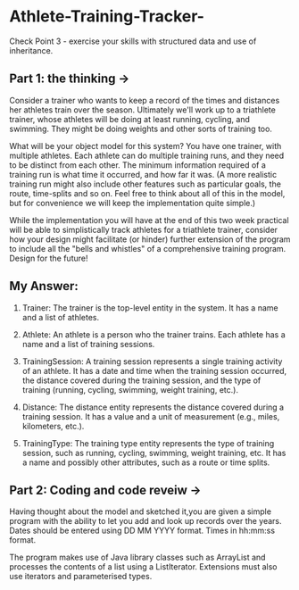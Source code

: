 # Athlete-Training-Tracker-
Check Point 3 - exercise your skills with structured data and use of inheritance.

Part 1: the thinking -> 
----
Consider a trainer who wants to keep a record of the times and distances her athletes train over the season.  Ultimately we'll work up to a triathlete trainer, whose athletes will be doing at least running, cycling, and swimming. They might be doing weights and other sorts of training too.

What will be your object model for this system? You have one trainer, with multiple athletes. Each athlete can do multiple training runs, and they need to be distinct from each other. The minimum information required of a training run is what time it occurred, and how far it was. (A more realistic training run might also include other features such as particular goals, the route, time-splits and so on. Feel free to think about all of this in the model, but for convenience we will keep the implementation quite simple.)

While the implementation you will have at the end of this two week practical will be able to simplistically track athletes for a triathlete trainer, consider how your design might facilitate (or hinder) further extension of the program to include all the "bells and whistles" of a comprehensive training program. Design for the future!

My Answer: 
---
1) Trainer: The trainer is the top-level entity in the system. It has a name and a list of athletes.

2) Athlete: An athlete is a person who the trainer trains. Each athlete has a name and a list of training sessions.

3) TrainingSession: A training session represents a single training activity of an athlete. It has a date and time when the training session occurred, the distance covered during the training session, and the type of training (running, cycling, swimming, weight training, etc.).

4) Distance: The distance entity represents the distance covered during a training session. It has a value and a unit of measurement (e.g., miles, kilometers, etc.).

5) TrainingType: The training type entity represents the type of training session, such as running, cycling, swimming, weight training, etc. It has a name and possibly other attributes, such as a route or time splits.



Part 2: Coding and code reveiw ->
---
Having thought about the model and sketched it,you are given a simple program with the ability to let you add and look up records over the years.  Dates should be entered using DD MM YYYY format. Times in hh:mm:ss format.

The  program makes use of Java library classes such as ArrayList and processes the contents of a list using a ListIterator. Extensions must also use iterators and parameterised types.  
